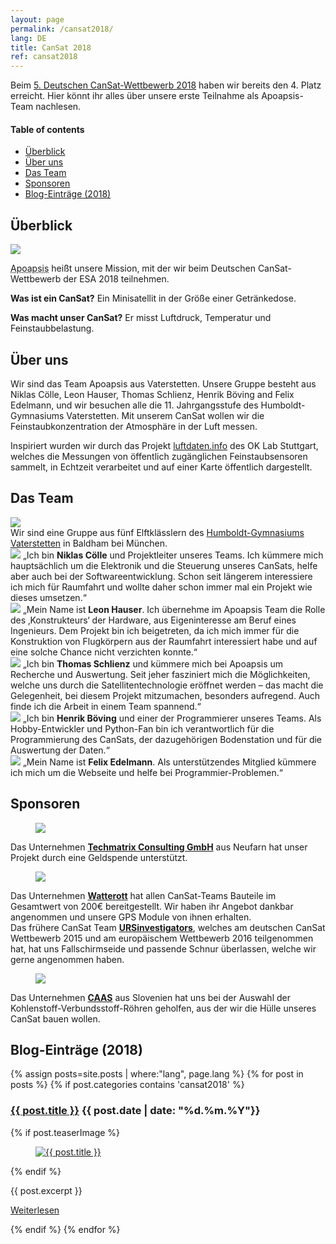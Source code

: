 ```yaml
---
layout: page
permalink: /cansat2018/
lang: DE
title: CanSat 2018
ref: cansat2018
---
```


Beim [5. Deutschen CanSat-Wettbewerb 2018](https://www.cansat.de/wettbewerb-2018) haben wir bereits den 4. Platz erreicht. Hier könnt ihr alles über unsere erste Teilnahme als Apoapsis-Team nachlesen.

<div class="toc">
  <h4>Table of contents</h4>
  <ul>
    <li><a href="#überblick">Überblick</a></li>
    <li><a href="#über-uns">Über uns</a></li>
    <li><a href="#das-team">Das Team</a></li>
    <li><a href="#sponsoren">Sponsoren</a></li>
    <li><a href="#blog-einträge-2018">Blog-Einträge (2018)</a></li>
  </ul>
</div>

## Überblick

<div class="page-banner">
  <img src="{{ site.baseurl }}/images/logo-1024x512.png" />
  <div>
    <p><abbr title="Apoapsis ist ein Begriff aus der Astronomie: Er beschreibt den Punkt, an dem ein Körper in seiner Umlaufbahn um einen Zentralkörper weitestmöglich von diesem Zentralkörper entfernt ist.">Apoapsis</abbr> heißt unsere Mission, mit der wir beim Deutschen CanSat-Wettbewerb der ESA 2018 teilnehmen.</p>
    <p><strong>Was ist ein CanSat?</strong> Ein Minisatellit in der Größe einer Getränkedose.</p>
    <p><strong>Was macht unser CanSat?</strong> Er misst Luftdruck, Temperatur und Feinstaubbelastung.</p>
  </div>
</div>

## Über uns

Wir sind das Team Apoapsis aus Vaterstetten. Unsere Gruppe besteht aus Niklas Cölle, Leon Hauser, Thomas Schlienz, Henrik Böving and Felix Edelmann, und wir besuchen alle die 11. Jahrgangsstufe des Humboldt-Gymnasiums Vaterstetten. Mit unserem CanSat wollen wir die Feinstaubkonzentration der Atmosphäre in der Luft messen.

Inspiriert wurden wir durch das Projekt [luftdaten.info](http://luftdaten.info) des OK Lab Stuttgart, welches die Messungen von öffentlich zugänglichen Feinstaubsensoren sammelt, in Echtzeit verarbeitet und auf einer Karte öffentlich dargestellt.

## Das Team

<div class="page-banner">
  <img src="{{ site.baseurl }}/images/hgv-425x250.jpg" />
  <div>Wir sind eine Gruppe aus fünf Elftklässlern des <a href="http://www.humboldt-gym.de/">Humboldt-Gymnasiums Vaterstetten</a> in Baldham bei München.</div>
</div>

<section class="team-member-presentation" id="niklas">
  <img src="{{ site.baseurl }}/images/2018-team-members/niklas.jpg" />
  <span>„Ich bin <strong>Niklas Cölle</strong> und Projektleiter unseres Teams. Ich kümmere mich hauptsächlich um die Elektronik und die Steuerung unseres CanSats, helfe aber auch bei der Softwareentwicklung. Schon seit längerem interessiere ich mich für Raumfahrt und wollte daher schon immer mal ein Projekt wie dieses umsetzen.“</span>
</section>

<section class="team-member-presentation" id="leon">
  <img src="{{ site.baseurl }}/images/2018-team-members/leon.jpg" />
  <span>„Mein Name ist <strong>Leon Hauser</strong>. Ich übernehme im Apoapsis Team die Rolle des ‚Konstrukteurs‘ der Hardware, aus Eigeninteresse am Beruf eines Ingenieurs. Dem Projekt bin ich beigetreten, da ich mich immer für die Konstruktion von Flugkörpern aus der Raumfahrt interessiert habe und auf eine solche Chance nicht verzichten konnte.“</span>
</section>

<section class="team-member-presentation" id="thomas">
  <img src="{{ site.baseurl }}/images/2018-team-members/thomas.jpg" />
  <span>„Ich bin <strong>Thomas Schlienz</strong> und kümmere mich bei Apoapsis um Recherche und Auswertung. Seit jeher fasziniert mich die Möglichkeiten, welche uns durch die Satellitentechnologie eröffnet werden – das macht die Gelegenheit, bei diesem Projekt mitzumachen, besonders aufregend. Auch finde ich die Arbeit in einem Team spannend.“</span>
</section>

<section class="team-member-presentation" id="henrik">
  <img src="{{ site.baseurl }}/images/2018-team-members/henrik.jpg" />
  <span>„Ich bin <strong>Henrik Böving</strong> und einer der Programmierer unseres Teams. Als Hobby-Entwickler und Python-Fan bin ich verantwortlich für die Programmierung des CanSats, der dazugehörigen Bodenstation und für die Auswertung der Daten.“</span>
</section>

<section class="team-member-presentation" id="felix">
  <img src="{{ site.baseurl }}/images/2018-team-members/felix.jpg" />
  <span>„Mein Name ist <strong>Felix Edelmann</strong>. Als unterstützendes Mitglied kümmere ich mich um die Webseite und helfe bei Programmier-Problemen.“</span>
</section>

## Sponsoren

<section class="sponsor-presentation" id="techmatrix">
  <figure>
    <a href="https://www.techmatrix.de/"><img src="{{ site.baseurl }}/images/2018-sponsoren/Techmatrix_CMYK.png" /></a>
  </figure>
  <span>Das Unternehmen <a href="https://www.techmatrix.de/"><strong>Techmatrix Consulting GmbH</strong></a> aus Neufarn hat unser Projekt durch eine Geldspende unterstützt.</span>
</section>

<section class="sponsor-presentation" id="watterott">
  <figure>
    <a href="https://www.watterott.com/"><img src="{{ site.baseurl }}/images/2018-sponsoren/Watterott.png" /></a>
  </figure>
  <span>Das Unternehmen <a href="https://www.watterott.com/"><strong>Watterott</strong></a> hat allen CanSat-Teams Bauteile im Gesamtwert von 200€ bereitgestellt. Wir haben ihr Angebot dankbar angenommen und unsere GPS Module von ihnen erhalten.</span>
</section>

<section class="sponsor-presentation" id="urs-investigators">
  <span>Das frühere CanSat Team <a href="https://ursinvestigators.blogspot.com/"><strong>URSinvestigators</strong></a>, welches am deutschen CanSat Wettbewerb 2015 und am europäischem Wettbewerb 2016 teilgenommen hat, hat uns Fallschirmseide und passende Schnur überlassen, welche wir gerne angenommen haben.</span>
</section>

<section class="sponsor-presentation" id="caas">
  <figure>
    <a href="http://www.carbontubes.eu/"><img src="{{ site.baseurl }}/images/2018-sponsoren/caas.png" /></a>
  </figure>
  <span>Das Unternehmen <a href="http://www.carbontubes.eu/"><strong>CAAS</strong></a> aus Slovenien hat uns bei der Auswahl der Kohlenstoff-Verbundsstoff-Röhren geholfen, aus der wir die Hülle unseres CanSat bauen wollen.</span>
</section>

## Blog-Einträge (2018)

{% assign posts=site.posts | where:"lang", page.lang %}
{% for post in posts %}
{% if post.categories contains 'cansat2018' %}
<article class="post clearfix">
  <h3><a href="{{ site.baseurl }}{{ post.url }}">{{ post.title }}</a> <span class="meta">{{ post.date | date: "%d.%m.%Y"}}</span></h3>

  {% if post.teaserImage %}
    <figure class="left">
      <a href="{{ post.url }}">
        <img src="{{ post.teaserImage }}" alt="{{ post.title }}" />
      </a>
    </figure>
  {% endif %}

  <div class="entry">
    {{ post.excerpt }}
  </div>

  <a href="{{ site.baseurl }}{{ post.url }}" class="read-more">Weiterlesen</a>
</article>
{% endif %}
{% endfor %}